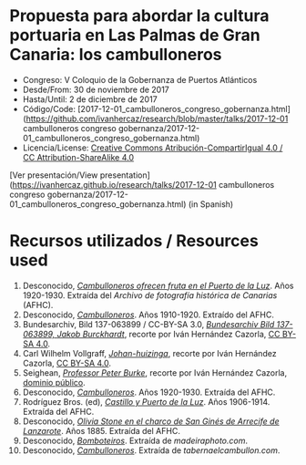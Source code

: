 # Propuesta para abordar la cultura portuaria en Las Palmas de Gran Canaria: los cambulloneros
* Congreso: V Coloquio de la Gobernanza de Puertos Atlánticos
* Desde/From: 30 de noviembre de 2017
* Hasta/Until: 2 de diciembre de 2017
* Código/Code: [2017-12-01_cambulloneros_congreso_gobernanza.html](https://github.com/ivanhercaz/research/blob/master/talks/2017-12-01 cambulloneros congreso gobernanza/2017-12-01_cambulloneros_congreso_gobernanza.html)
* Licencia/License: [Creative Commons Atribución-CompartirIgual 4.0 / CC Attribution-ShareAlike 4.0](https://creativecommons.org/licenses/by-sa/4.0/)

[Ver presentación/View presentation](https://ivanhercaz.github.io/research/talks/2017-12-01 cambulloneros congreso gobernanza/2017-12-01_cambulloneros_congreso_gobernanza.html) (in Spanish)

# Recursos utilizados / Resources used
1. Desconocido, *[Cambulloneros ofrecen fruta en el Puerto de la Luz](http://www.fotosantiguascanarias.org/oaistore/opac/ficha.php?informatico=00025808MO)*. Años 1920-1930\. Extraída del *Archivo de fotografía histórica de Canarias* (AFHC).
2. Desconocido, *[Cambulloneros](http://www.fotosantiguascanarias.org/oaistore/opac/ficha.php?informatico=00024215MO)*. Años 1910-1920\. Extraído del AFHC.
3.  Bundesarchiv, Bild 137-063899 / CC-BY-SA 3.0, *[Bundesarchiv Bild 137-063899, Jakob Burckhardt](https://commons.wikimedia.org/wiki/File:Bundesarchiv_Bild_137-063899,_Jakob_Burckhardt.jpg)*, recorte por Iván Hernández Cazorla, [CC BY-SA 4.0](https://creativecommons.org/licenses/by-sa/4.0/legalcode).
4. Carl Wilhelm Vollgraff, *[Johan-huizinga](https://commons.wikimedia.org/wiki/File:Johan-huizinga1.jpg)*, recorte por Iván Hernández Cazorla, [CC BY-SA 4.0](https://creativecommons.org/licenses/by-sa/4.0/legalcode).
5. Seighean, *[Professor Peter Burke](https://commons.wikimedia.org/wiki/File:Peter_Burke.jpg)*, recorte por Iván Hernández Cazorla, [dominio público](https://wiki.creativecommons.org/wiki/Public_domain).
6. Desconocido, *[Cambulloneros](http://www.fotosantiguascanarias.org/oaistore/opac/ficha.php?informatico=00025809MO)*. Años 1920-1930\. Extraída del AFHC.
7. Rodríguez Bros. (ed), *[Castillo y Puerto de la Luz](http://www.fotosantiguascanarias.org/oaistore/opac/ficha.php?informatico=00002628MO)*. Años 1906-1914\. Extraída del AFHC.
8. Desconocido, *[Olivia Stone en el charco de San Ginés de Arrecife de Lanzarote](http://www.fotosantiguascanarias.org/oaistore/opac/ficha.php?informatico=00000164MO)*. Años 1885\. Extraída del AFHC.
9. Desconocido, *[Bomboteiros](http://madeiraphoto.com/bomboterios-vendedores-flutuantes/)*. Extraída de *madeiraphoto.com*.
10. Desconocido, *[Cambulloneros](http://tabernaelcambullon.com/blog/que-significa-cambullon/)*. Extraída de *tabernaelcambullon.com*.
